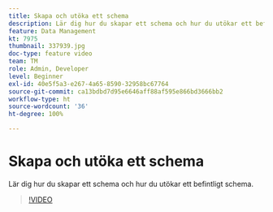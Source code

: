 ```yaml
---
title: Skapa och utöka ett schema
description: Lär dig hur du skapar ett schema och hur du utökar ett befintligt schema.
feature: Data Management
kt: 7975
thumbnail: 337939.jpg
doc-type: feature video
team: TM
role: Admin, Developer
level: Beginner
exl-id: 40e5f5a3-e267-4a65-8590-32958bc67764
source-git-commit: ca13bdbd7d95e6646aff88af595e866bd3666bb2
workflow-type: ht
source-wordcount: '36'
ht-degree: 100%

---
```


# Skapa och utöka ett schema

Lär dig hur du skapar ett schema och hur du utökar ett befintligt schema.

>[!VIDEO](https://video.tv.adobe.com/v/337939?quality=12)
